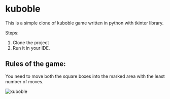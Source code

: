 # kuboble
This is a simple clone of kuboble game written in python with tkinter library.

Steps:
1. Clone the project
2. Run it in your IDE.

## Rules of the game:
You need to move both the square boxes into the marked area with the least number of moves.


![kuboble](https://user-images.githubusercontent.com/36081580/219970561-f9e407c2-1607-46c8-846c-a998b9fecd50.png)
